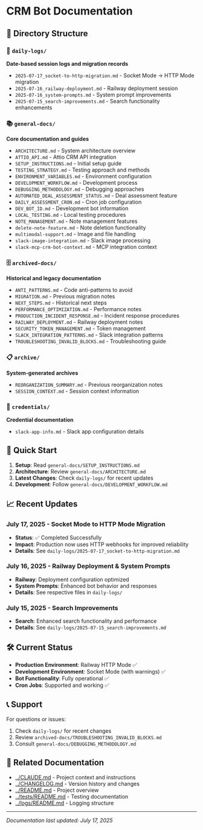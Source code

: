 # CRM Bot Documentation

## 📁 Directory Structure

### 📅 `daily-logs/`
**Date-based session logs and migration records**
- `2025-07-17_socket-to-http-migration.md` - Socket Mode → HTTP Mode migration
- `2025-07-16_railway-deployment.md` - Railway deployment session
- `2025-07-16_system-prompts.md` - System prompt improvements
- `2025-07-15_search-improvements.md` - Search functionality enhancements

### 📚 `general-docs/`
**Core documentation and guides**
- `ARCHITECTURE.md` - System architecture overview
- `ATTIO_API.md` - Attio CRM API integration
- `SETUP_INSTRUCTIONS.md` - Initial setup guide
- `TESTING_STRATEGY.md` - Testing approach and methods
- `ENVIRONMENT_VARIABLES.md` - Environment configuration
- `DEVELOPMENT_WORKFLOW.md` - Development process
- `DEBUGGING_METHODOLOGY.md` - Debugging approaches
- `AUTOMATED_DEAL_ASSESSMENT_STATUS.md` - Deal assessment feature
- `DAILY_ASSESSMENT_CRON.md` - Cron job configuration
- `DEV_BOT_ID.md` - Development bot information
- `LOCAL_TESTING.md` - Local testing procedures
- `NOTE_MANAGEMENT.md` - Note management features
- `delete-note-feature.md` - Note deletion functionality
- `multimodal-support.md` - Image and file handling
- `slack-image-integration.md` - Slack image processing
- `slack-mcp-crm-bot-context.md` - MCP integration context

### 🗄️ `archived-docs/`
**Historical and legacy documentation**
- `ANTI_PATTERNS.md` - Code anti-patterns to avoid
- `MIGRATION.md` - Previous migration notes
- `NEXT_STEPS.md` - Historical next steps
- `PERFORMANCE_OPTIMIZATION.md` - Performance notes
- `PRODUCTION_INCIDENT_RESPONSE.md` - Incident response procedures
- `RAILWAY_DEPLOYMENT.md` - Railway deployment notes
- `SECURITY_TOKEN_MANAGEMENT.md` - Token management
- `SLACK_INTEGRATION_PATTERNS.md` - Slack integration patterns
- `TROUBLESHOOTING_INVALID_BLOCKS.md` - Troubleshooting guide

### 📋 `archive/`
**System-generated archives**
- `REORGANIZATION_SUMMARY.md` - Previous reorganization notes
- `SESSION_CONTEXT.md` - Session context information

### 🔐 `credentials/`
**Credential documentation**
- `slack-app-info.md` - Slack app configuration details

## 🚀 Quick Start

1. **Setup**: Read `general-docs/SETUP_INSTRUCTIONS.md`
2. **Architecture**: Review `general-docs/ARCHITECTURE.md`
3. **Latest Changes**: Check `daily-logs/` for recent updates
4. **Development**: Follow `general-docs/DEVELOPMENT_WORKFLOW.md`

## 📈 Recent Updates

### July 17, 2025 - Socket Mode to HTTP Mode Migration
- **Status**: ✅ Completed Successfully
- **Impact**: Production now uses HTTP webhooks for improved reliability
- **Details**: See `daily-logs/2025-07-17_socket-to-http-migration.md`

### July 16, 2025 - Railway Deployment & System Prompts
- **Railway**: Deployment configuration optimized
- **System Prompts**: Enhanced bot behavior and responses
- **Details**: See respective files in `daily-logs/`

### July 15, 2025 - Search Improvements
- **Search**: Enhanced search functionality and performance
- **Details**: See `daily-logs/2025-07-15_search-improvements.md`

## 🛠️ Current Status

- **Production Environment**: Railway HTTP Mode ✅
- **Development Environment**: Socket Mode (with warnings) ✅
- **Bot Functionality**: Fully operational ✅
- **Cron Jobs**: Supported and working ✅

## 📞 Support

For questions or issues:
1. Check `daily-logs/` for recent changes
2. Review `archived-docs/TROUBLESHOOTING_INVALID_BLOCKS.md`
3. Consult `general-docs/DEBUGGING_METHODOLOGY.md`

## 🔗 Related Documentation

- [../CLAUDE.md](../CLAUDE.md) - Project context and instructions
- [../CHANGELOG.md](../CHANGELOG.md) - Version history and changes
- [../README.md](../README.md) - Project overview
- [../tests/README.md](../tests/README.md) - Testing documentation
- [../logs/README.md](../logs/README.md) - Logging structure

---

*Documentation last updated: July 17, 2025*
